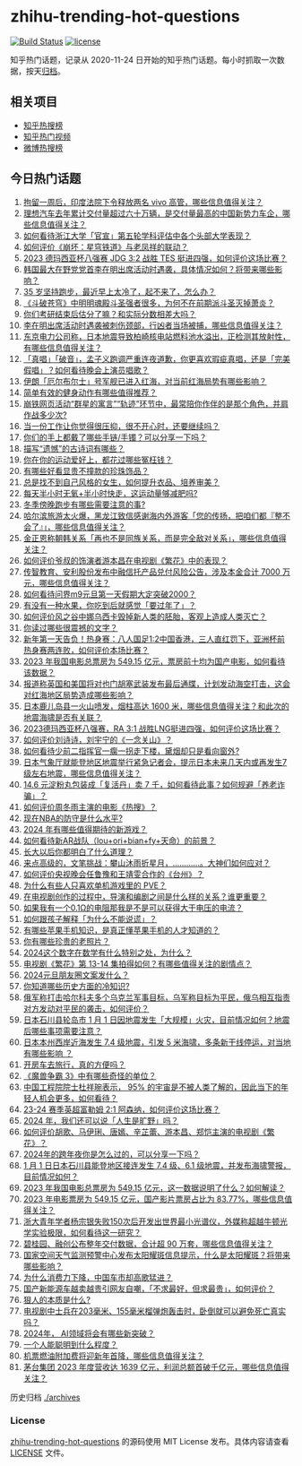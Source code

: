 # zhihu-trending-hot-questions

[![Build Status](https://github.com/justjavac/zhihu-trending-hot-questions/workflows/ci/badge.svg?branch=master)](https://github.com/justjavac/zhihu-trending-hot-questions/actions)
[![license](https://img.shields.io/github/license/justjavac/zhihu-trending-hot-questions)](https://github.com/justjavac/zhihu-trending-hot-questions/blob/master/LICENSE)

知乎热门话题，记录从 2020-11-24
日开始的知乎热门话题。每小时抓取一次数据，按天[归档](./archives)。

## 相关项目

- [知乎热搜榜](https://github.com/justjavac/zhihu-trending-top-search)
- [知乎热门视频](https://github.com/justjavac/zhihu-trending-hot-video)
- [微博热搜榜](https://github.com/justjavac/weibo-trending-hot-search)

## 今日热门话题

<!-- BEGIN -->
<!-- 最后更新时间 Tue Jan 02 2024 12:22:13 GMT+0800 (China Standard Time) -->

1. [拘留一周后，印度法院下令释放两名 vivo 高管，哪些信息值得关注？](https://www.zhihu.com/question/637464995)
1. [理想汽车去年累计交付量超过六十万辆，是交付量最高的中国新势力车企，哪些信息值得关注？](https://www.zhihu.com/question/637527024)
1. [如何看待浙江大学「官宣」第五轮学科评估中各个头部大学表现？](https://www.zhihu.com/question/637473635)
1. [如何评价《崩坏：星穹铁道》与老凤祥的联动？](https://www.zhihu.com/question/637552071)
1. [2023 德玛西亚杯八强赛 JDG 3:2 战胜 TES 挺进四强，如何评价这场比赛？](https://www.zhihu.com/question/637530400)
1. [韩国最大在野党党首李在明出席活动时遇袭，具体情况如何？将带来哪些影响？](https://www.zhihu.com/question/637581279)
1. [35 岁坚持跑步，最近早上太冷了，起不来了，怎么办？](https://www.zhihu.com/question/636827929)
1. [《斗破苍穹》中明明魂殿斗圣强者很多，为何不在前期派斗圣灭掉萧炎？](https://www.zhihu.com/question/632074153)
1. [你们考研结束后估分了嘛？和实际分数相差大吗？](https://www.zhihu.com/question/635295215)
1. [李在明出席活动时遇袭被刺伤颈部，行凶者当场被捕，哪些信息值得关注？](https://www.zhihu.com/question/637587246)
1. [东京电力公司称，日本地震导致柏崎核电站燃料池水溢出，正检测其放射性，有哪些信息值得关注？](https://www.zhihu.com/question/637545868)
1. [「真唱」「破音」，孟子义跑调严重连夜道歉，你更喜欢瑕疵真唱，还是「完美假唱」？如何看待晚会上演员唱歌？](https://www.zhihu.com/question/637523671)
1. [伊朗「厄尔布尔士」号军舰已进入红海，对当前红海局势有哪些影响？](https://www.zhihu.com/question/637581982)
1. [简单有效的健身动作有哪些值得推荐？](https://www.zhihu.com/question/633695724)
1. [崩铁网页活动“群星的寓言”“轨迹”环节中，最常陪你作伴的是那个角色，并肩作战多少次?](https://www.zhihu.com/question/637517936)
1. [当一份工作让你觉得很压抑，很不开心时，还要继续吗？](https://www.zhihu.com/question/637073712)
1. [你们的手上都戴了哪些手链/手镯？可以分享一下吗？](https://www.zhihu.com/question/637273355)
1. [描写“遗憾”的古诗词有哪些？](https://www.zhihu.com/question/637517971)
1. [你在你的运动爱好上，都花过哪些冤枉钱？](https://www.zhihu.com/question/635659698)
1. [有哪些好看显贵不撞款的珍珠饰品？](https://www.zhihu.com/question/409273409)
1. [总是找不到自己风格的女生，如何提升衣品、培养审美？](https://www.zhihu.com/question/630322427)
1. [每天半小时无氧+半小时快走，这运动量够减肥吗?](https://www.zhihu.com/question/637179127)
1. [冬季傍晚跑步有哪些需要注意的事?](https://www.zhihu.com/question/635599337)
1. [哈尔滨旅游太火爆，黑龙江致信感谢海内外游客「您的传扬，把咱们都『整不会了』」，哪些信息值得关注？](https://www.zhihu.com/question/637527059)
1. [金正恩称朝韩关系「再也不是同族关系，而是完全敌对关系」，哪些信息值得关注？](https://www.zhihu.com/question/637521520)
1. [如何评价爷叔的饰演者游本昌在电视剧《繁花》中的表现？](https://www.zhihu.com/question/637098949)
1. [传智教育、安利股份发布中融信托产品兑付风险公告，涉及本金合计 7000 万元，哪些信息值得关注？](https://www.zhihu.com/question/637509400)
1. [如何看待问界m9元旦第一天假期大定突破2000？](https://www.zhihu.com/question/637424680)
1. [有没有一种水果，你吃到后就感觉「要过年了」？](https://www.zhihu.com/question/637189030)
1. [如何评价风之谷中娜乌西卡毁掉新人类的胚胎，客观上造成人类灭亡？](https://www.zhihu.com/question/34887546)
1. [你读过哪些很震撼的文字？](https://www.zhihu.com/question/598291804)
1. [新年第一天告负！热身赛：八人国足1:2中国香港，三人直红罚下，亚洲杯前热身赛两连败，如何评价本场比赛？](https://www.zhihu.com/question/637538318)
1. [2023 年我国电影总票房为 549.15 亿元，票房前十均为国产电影，如何看待该数据？](https://www.zhihu.com/question/637512398)
1. [报道称英国和美国将对也门胡塞武装发布最后通牒，计划发动海空打击，这会对红海地区局势造成哪些影响？](https://www.zhihu.com/question/637531307)
1. [日本鹿儿岛县一火山喷发，烟柱高达 1600 米，哪些信息值得关注？和此次的地震海啸是否有关联？](https://www.zhihu.com/question/637529585)
1. [2023德玛西亚杯八强赛，RA 3:1 战胜LNG挺进四强，如何评价这场比赛？](https://www.zhihu.com/question/637521306)
1. [如何评价刘诗诗，刘宇宁的《一念关山》？](https://www.zhihu.com/question/632478618)
1. [如何看待少前二指挥官一瘸一拐走下楼，黛烟却只是看向窗外?](https://www.zhihu.com/question/636866045)
1. [日本气象厅就能登地区地震举行紧急记者会，提示日本未来几天内或再发生7级左右地震，哪些信息值得关注？](https://www.zhihu.com/question/637530918)
1. [14.6 元淀粉丸包装成「复活丹」卖 7 千，如何看待此事？如何规避「养老诈骗」？](https://www.zhihu.com/question/637523819)
1. [如何评价周冬雨主演的电影《热搜》？](https://www.zhihu.com/question/631996888)
1. [现在NBA的防守是什么水平?](https://www.zhihu.com/question/264950858)
1. [2024 年有哪些值得期待的新游戏？](https://www.zhihu.com/question/634814953)
1. [如何看待新AR战队（lou+ori+bian+fy+天命）的前景？](https://www.zhihu.com/question/637467246)
1. [长大以后你都明白了什么道理？](https://www.zhihu.com/question/581994563)
1. [来点高级的，文笔挑战：攀山沐雨折星月，…………。大神们如何应对？](https://www.zhihu.com/question/637454530)
1. [如何评价央视晚会任鲁豫和王靖雯合作的《台州》？](https://www.zhihu.com/question/637522150)
1. [为什么有些人只喜欢单机游戏里的 PVE？](https://www.zhihu.com/question/412337262)
1. [在电视剧创作的过程中，导演和编剧之间是什么样的关系？谁更重要？](https://www.zhihu.com/question/636534424)
1. [如果我有一个0.1Ω的电阻那我是不是可以获得大于电压的电流？](https://www.zhihu.com/question/637477752)
1. [如何跟孩子解释「为什么不能说谎」？](https://www.zhihu.com/question/487505792)
1. [有哪些苹果手机知识，是真正懂苹果手机的人才知道的？](https://www.zhihu.com/question/635779594)
1. [你有哪些珍贵的老照片？](https://www.zhihu.com/question/54528729)
1. [2024这个数字在数学有什么特别之处，为什么？](https://www.zhihu.com/question/637473650)
1. [电视剧《繁花》第 13-14 集拍得如何？有哪些值得关注的剧情点？](https://www.zhihu.com/question/637530622)
1. [2024元旦朋友圈文案发什么？](https://www.zhihu.com/question/635888856)
1. [你知道哪些历史方面的冷知识?](https://www.zhihu.com/question/632305510)
1. [俄军称打击哈尔科夫多个乌克兰军事目标，乌军称目标为平民，俄乌相互指责对方发动对平民的袭击，如何评价？](https://www.zhihu.com/question/637522675)
1. [日本石川县轮岛市 1 月 1 日因地震发生「大规模」火灾，目前情况如何？地震后哪些事项需要注意？](https://www.zhihu.com/question/637531517)
1. [日本本州西岸近海发生 7.4 级地震，引发 5 米海啸，多条新干线停运，对当地有哪些影响 ？](https://www.zhihu.com/question/637526098)
1. [开房车去旅行，真的方便吗？](https://www.zhihu.com/question/628784807)
1. [《魔兽争霸 3》中有哪些奇怪的单位？](https://www.zhihu.com/question/267692668)
1. [中国工程院院士杜祥琬表示， 95% 的宇宙是不被人类了解的，因此当下的年轻人机会更多，如何看待？](https://www.zhihu.com/question/637256711)
1. [23-24 赛季英超富勒姆 2:1 阿森纳，如何评价这场比赛？](https://www.zhihu.com/question/637481816)
1. [2024 年，我们还可以说「人生是旷野」吗？](https://www.zhihu.com/question/635776855)
1. [如何评价胡歌、马伊琍、唐嫣、辛芷蕾、游本昌、郑恺主演的电视剧《繁花》？](https://www.zhihu.com/question/636907353)
1. [2024年的跨年夜你是怎么过的，可以分享一下吗？](https://www.zhihu.com/question/637523068)
1. [1 月 1 日日本石川县能登地区接连发生 7.4 级、6.1 级地震，并发布海啸警报，目前情况如何？](https://www.zhihu.com/question/637525179)
1. [2023 年我国电影总票房为 549.15 亿元，这一数据说明了什么？如何解读？](https://www.zhihu.com/question/637513822)
1. [2023 年电影票房为 549.15 亿元，国产影片票房占比为 83.77%，哪些信息值得关注？](https://www.zhihu.com/question/637523155)
1. [浙大青年学者杨宗银失败150次后开发出世界最小光谱仪，外媒称超越牛顿光学实验极限，如何看待这一研究？](https://www.zhihu.com/question/637144784)
1. [碧桂园、融创公布整年交付数据，合计超 90 万套，哪些信息值得关注？](https://www.zhihu.com/question/637509951)
1. [国家空间天气监测预警中心发布太阳耀斑信息提示，什么是太阳耀斑？将带来哪些影响？](https://www.zhihu.com/question/637521623)
1. [为什么消费力下降，中国车市却高歌猛进？](https://www.zhihu.com/question/637118500)
1. [国产新能源车越卖越贵引网友自嘲，「不求最好，但求最贵」，如何评价？](https://www.zhihu.com/question/637255394)
1. [狠人的本质是什么?](https://www.zhihu.com/question/622670900)
1. [电视剧中士兵在203毫米、155毫米榴弹炮轰击时，卧倒就可以避免死亡真实吗？](https://www.zhihu.com/question/634164016)
1. [2024年， AI领域将会有哪些新突破？](https://www.zhihu.com/question/635190738)
1. [一个人能聪明到什么程度？](https://www.zhihu.com/question/31219081)
1. [机票燃油附加费将迎新年首降，哪些信息值得关注？](https://www.zhihu.com/question/637451589)
1. [茅台集团 2023 年度营收达 1639 亿元，利润总额首破千亿元，哪些信息值得关注？](https://www.zhihu.com/question/637460025)

<!-- END -->

历史归档 [./archives](./archives)

### License

[zhihu-trending-hot-questions](https://github.com/justjavac/zhihu-trending-hot-questions)
的源码使用 MIT License 发布。具体内容请查看 [LICENSE](./LICENSE) 文件。
